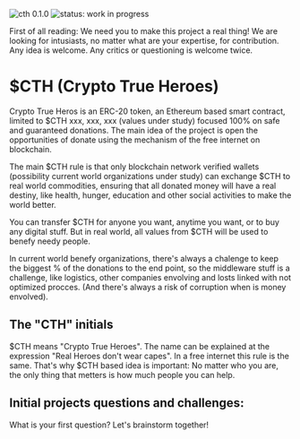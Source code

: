 ![cth 0.1.0](https://img.shields.io/badge/cth-0.1.0-green)
![status: work in progress](https://img.shields.io/badge/status-work%20in%20progress-blue)

First of all reading: We need you to make this project a real thing! We are looking for intusiasts, no matter what are your expertise, for contribution. Any idea is welcome. Any critics or questioning is welcome twice.
# $CTH (Crypto True Heroes)
Crypto True Heros is an ERC-20 token, an Ethereum based smart contract, limited to $CTH xxx, xxx, xxx (values under study) focused 100% on safe and guaranteed donations. The main idea of the project is open the opportunities of donate using the mechanism of the free internet on blockchain.

The main $CTH rule is that only blockchain network verified wallets (possibility current world organizations under study) can exchange $CTH to real world commodities, ensuring that all donated money will have a real destiny, like health, hunger, education and other social activities to make the world better.

You can transfer $CTH for anyone you want, anytime you want, or to buy any digital stuff. But in real world, all values from $CTH will be used to benefy needy people.

In current world benefy organizations, there's always a chalenge to keep the biggest % of the donations to the end point, so the middleware stuff is a challenge, like logistics, other companies envolving and losts linked with not optimized procces. (And there's always a risk of corruption when is money envolved).

## The "CTH" initials 
$CTH means "Crypto True Heroes". The name can be explained at the expression "Real Heroes don't wear capes". In a free internet this rule is the same. That's why $CTH based idea is important: No matter who you are, the only thing that metters is how much people you can help.

## Initial projects questions and challenges:
What is your first question? Let's brainstorm together!